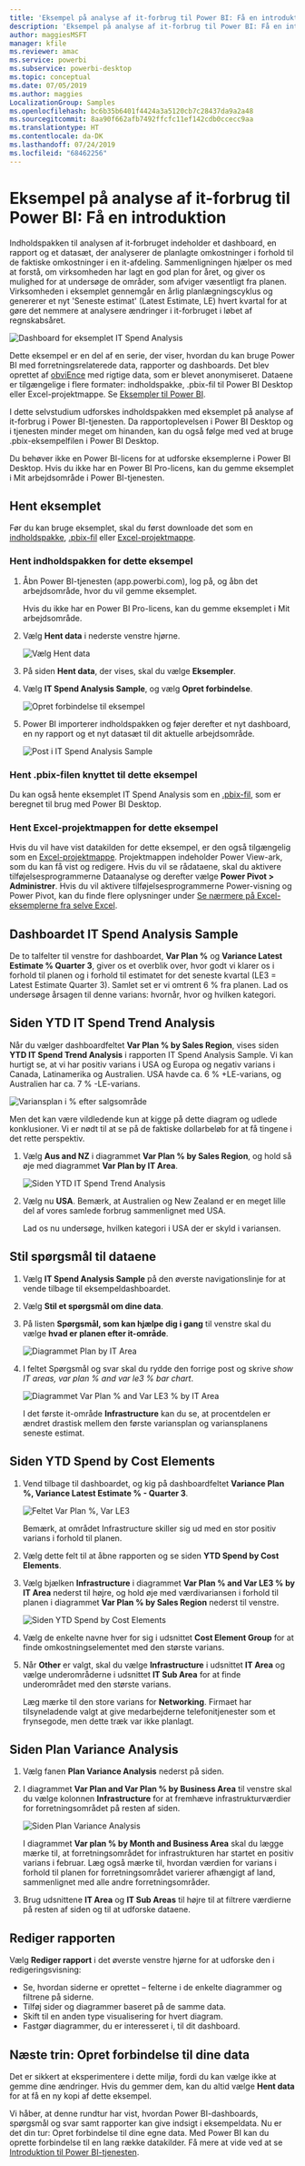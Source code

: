```yaml
---
title: 'Eksempel på analyse af it-forbrug til Power BI: Få en introduktion'
description: 'Eksempel på analyse af it-forbrug til Power BI: Få en introduktion'
author: maggiesMSFT
manager: kfile
ms.reviewer: amac
ms.service: powerbi
ms.subservice: powerbi-desktop
ms.topic: conceptual
ms.date: 07/05/2019
ms.author: maggies
LocalizationGroup: Samples
ms.openlocfilehash: bc6b35b6401f4424a3a5120cb7c28437da9a2a48
ms.sourcegitcommit: 8aa90f662afb7492ffcfc11ef142cdb0ccecc9aa
ms.translationtype: HT
ms.contentlocale: da-DK
ms.lasthandoff: 07/24/2019
ms.locfileid: "68462256"
---
```

# <a name="it-spend-analysis-sample-for-power-bi-take-a-tour"></a>Eksempel på analyse af it-forbrug til Power BI: Få en introduktion

Indholdspakken til analysen af it-forbruget indeholder et dashboard, en rapport og et datasæt, der analyserer de planlagte omkostninger i forhold til de faktiske omkostninger i en it-afdeling. Sammenligningen hjælper os med at forstå, om virksomheden har lagt en god plan for året, og giver os mulighed for at undersøge de områder, som afviger væsentligt fra planen. Virksomheden i eksemplet gennemgår en årlig planlægningscyklus og genererer et nyt 'Seneste estimat' (Latest Estimate, LE) hvert kvartal for at gøre det nemmere at analysere ændringer i it-forbruget i løbet af regnskabsåret.

![Dashboard for eksemplet IT Spend Analysis](media/sample-it-spend/it1.png)

Dette eksempel er en del af en serie, der viser, hvordan du kan bruge Power BI med forretningsrelaterede data, rapporter og dashboards. Det blev oprettet af [obviEnce](http://www.obvience.com/) med rigtige data, som er blevet anonymiseret. Dataene er tilgængelige i flere formater: indholdspakke, .pbix-fil til Power BI Desktop eller Excel-projektmappe. Se [Eksempler til Power BI](sample-datasets.md). 

I dette selvstudium udforskes indholdspakken med eksemplet på analyse af it-forbrug i Power BI-tjenesten. Da rapportoplevelsen i Power BI Desktop og i tjenesten minder meget om hinanden, kan du også følge med ved at bruge .pbix-eksempelfilen i Power BI Desktop. 

Du behøver ikke en Power BI-licens for at udforske eksemplerne i Power BI Desktop. Hvis du ikke har en Power BI Pro-licens, kan du gemme eksemplet i Mit arbejdsområde i Power BI-tjenesten. 

## <a name="get-the-sample"></a>Hent eksemplet

 Før du kan bruge eksemplet, skal du først downloade det som en [indholdspakke](#get-the-content-pack-for-this-sample), [.pbix-fil](#get-the-pbix-file-for-this-sample) eller [Excel-projektmappe](#get-the-excel-workbook-for-this-sample).

### <a name="get-the-content-pack-for-this-sample"></a>Hent indholdspakken for dette eksempel

1. Åbn Power BI-tjenesten (app.powerbi.com), log på, og åbn det arbejdsområde, hvor du vil gemme eksemplet.

   Hvis du ikke har en Power BI Pro-licens, kan du gemme eksemplet i Mit arbejdsområde.

2. Vælg **Hent data** i nederste venstre hjørne.
   
   ![Vælg Hent data](media/sample-datasets/power-bi-get-data.png)
3. På siden **Hent data**, der vises, skal du vælge **Eksempler**.
   
4. Vælg **IT Spend Analysis Sample**, og vælg **Opret forbindelse**.  
  
   ![Opret forbindelse til eksempel](media/sample-it-spend/it-connect.png)
   
5. Power BI importerer indholdspakken og føjer derefter et nyt dashboard, en ny rapport og et nyt datasæt til dit aktuelle arbejdsområde.
   
   ![Post i IT Spend Analysis Sample](media/sample-it-spend/it-spend-analysis-sample-entry.png)
  
### <a name="get-the-pbix-file-for-this-sample"></a>Hent .pbix-filen knyttet til dette eksempel

Du kan også hente eksemplet IT Spend Analysis som en [.pbix-fil](http://download.microsoft.com/download/E/9/8/E98CEB6D-CEBB-41CF-BA2B-1A1D61B27D87/IT%20Spend%20Analysis%20Sample%20PBIX.pbix), som er beregnet til brug med Power BI Desktop.

### <a name="get-the-excel-workbook-for-this-sample"></a>Hent Excel-projektmappen for dette eksempel

Hvis du vil have vist datakilden for dette eksempel, er den også tilgængelig som en [Excel-projektmappe](http://go.microsoft.com/fwlink/?LinkId=529783). Projektmappen indeholder Power View-ark, som du kan få vist og redigere. Hvis du vil se rådataene, skal du aktivere tilføjelsesprogrammerne Dataanalyse og derefter vælge **Power Pivot > Administrer**. Hvis du vil aktivere tilføjelsesprogrammerne Power-visning og Power Pivot, kan du finde flere oplysninger under [Se nærmere på Excel-eksemplerne fra selve Excel](sample-datasets.md#optional-take-a-look-at-the-excel-samples-from-inside-excel-itself).

## <a name="it-spend-analysis-sample-dashboard"></a>Dashboardet IT Spend Analysis Sample
De to talfelter til venstre for dashboardet, **Var Plan %** og **Variance Latest Estimate % Quarter 3**, giver os et overblik over, hvor godt vi klarer os i forhold til planen og i forhold til estimatet for det seneste kvartal (LE3 = Latest Estimate Quarter 3). Samlet set er vi omtrent 6 % fra planen. Lad os undersøge årsagen til denne varians: hvornår, hvor og hvilken kategori.

## <a name="ytd-it-spend-trend-analysis-page"></a>Siden YTD IT Spend Trend Analysis
Når du vælger dashboardfeltet **Var Plan % by Sales Region**, vises siden **YTD IT Spend Trend Analysis** i rapporten IT Spend Analysis Sample. Vi kan hurtigt se, at vi har positiv varians i USA og Europa og negativ varians i Canada, Latinamerika og Australien. USA havde ca. 6 % +LE-varians, og Australien har ca. 7 % -LE-varians.

![Variansplan i % efter salgsområde](media/sample-it-spend/it2.png)

Men det kan være vildledende kun at kigge på dette diagram og udlede konklusioner. Vi er nødt til at se på de faktiske dollarbeløb for at få tingene i det rette perspektiv.

1. Vælg **Aus and NZ** i diagrammet **Var Plan % by Sales Region**, og hold så øje med diagrammet **Var Plan by IT Area**.

   ![Siden YTD IT Spend Trend Analysis](media/sample-it-spend/it3.png)
2. Vælg nu **USA**. Bemærk, at Australien og New Zealand er en meget lille del af vores samlede forbrug sammenlignet med USA.

    Lad os nu undersøge, hvilken kategori i USA der er skyld i variansen.

## <a name="ask-questions-of-the-data"></a>Stil spørgsmål til dataene
1. Vælg **IT Spend Analysis Sample** på den øverste navigationslinje for at vende tilbage til eksempeldashboardet.
2. Vælg **Stil et spørgsmål om dine data**.
3. På listen **Spørgsmål, som kan hjælpe dig i gang** til venstre skal du vælge **hvad er planen efter it-område**.

   ![Diagrammet Plan by IT Area](media/sample-it-spend/it-area-chart.png)

4. I feltet Spørgsmål og svar skal du rydde den forrige post og skrive *show IT areas, var plan % and var le3 % bar chart*.

   ![Diagrammet Var Plan % and Var LE3 % by IT Area](media/sample-it-spend/it4.png)

   I det første it-område **Infrastructure** kan du se, at procentdelen er ændret drastisk mellem den første variansplan og variansplanens seneste estimat.

## <a name="ytd-spend-by-cost-elements-page"></a>Siden YTD Spend by Cost Elements

1. Vend tilbage til dashboardet, og kig på dashboardfeltet **Variance Plan %, Variance Latest Estimate % - Quarter 3**.

   ![Feltet Var Plan %, Var LE3](media/sample-it-spend/it5.png)

   Bemærk, at området Infrastructure skiller sig ud med en stor positiv varians i forhold til planen.

1. Vælg dette felt til at åbne rapporten og se siden **YTD Spend by Cost Elements**.
2. Vælg bjælken **Infrastructure** i diagrammet **Var Plan % and Var LE3 % by IT Area** nederst til højre, og hold øje med værdivariansen i forhold til planen i diagrammet **Var Plan % by Sales Region** nederst til venstre.

    ![Siden YTD Spend by Cost Elements](media/sample-it-spend/it6.png)
3. Vælg de enkelte navne hver for sig i udsnittet **Cost Element Group** for at finde omkostningselementet med den største varians.
4. Når **Other** er valgt, skal du vælge **Infrastructure** i udsnittet **IT Area** og vælge underområderne i udsnittet **IT Sub Area** for at finde underområdet med den største varians.  

   Læg mærke til den store varians for **Networking**. Firmaet har tilsyneladende valgt at give medarbejderne telefonitjenester som et frynsegode, men dette træk var ikke planlagt.

## <a name="plan-variance-analysis-page"></a>Siden Plan Variance Analysis

1. Vælg fanen **Plan Variance Analysis** nederst på siden.

2. I diagrammet **Var Plan and Var Plan % by Business Area** til venstre skal du vælge kolonnen **Infrastructure** for at fremhæve infrastrukturværdier for forretningsområdet på resten af siden.

    ![Siden Plan Variance Analysis](media/sample-it-spend/it7.png)

   I diagrammet **Var plan % by Month and Business Area** skal du lægge mærke til, at forretningsområdet for infrastrukturen har startet en positiv varians i februar. Læg også mærke til, hvordan værdien for varians i forhold til planen for forretningsområdet varierer afhængigt af land, sammenlignet med alle andre forretningsområder. 

3. Brug udsnittene **IT Area** og **IT Sub Areas** til højre til at filtrere værdierne på resten af siden og til at udforske dataene. 

## <a name="edit-the-report"></a>Rediger rapporten
Vælg **Rediger rapport** i det øverste venstre hjørne for at udforske den i redigeringsvisning:

* Se, hvordan siderne er oprettet – felterne i de enkelte diagrammer og filtrene på siderne.
* Tilføj sider og diagrammer baseret på de samme data.
* Skift til en anden type visualisering for hvert diagram.
* Fastgør diagrammer, du er interesseret i, til dit dashboard.

## <a name="next-steps-connect-to-your-data"></a>Næste trin: Opret forbindelse til dine data
Det er sikkert at eksperimentere i dette miljø, fordi du kan vælge ikke at gemme dine ændringer. Hvis du gemmer dem, kan du altid vælge **Hent data** for at få en ny kopi af dette eksempel.

Vi håber, at denne rundtur har vist, hvordan Power BI-dashboards, spørgsmål og svar samt rapporter kan give indsigt i eksempeldata. Nu er det din tur: Opret forbindelse til dine egne data. Med Power BI kan du oprette forbindelse til en lang række datakilder. Få mere at vide ved at se [Introduktion til Power BI-tjenesten](service-get-started.md).
